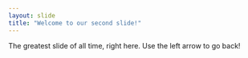 ```yaml
---
layout: slide
title: "Welcome to our second slide!"
---
```

The greatest slide of all time, right here.
Use the left arrow to go back!
